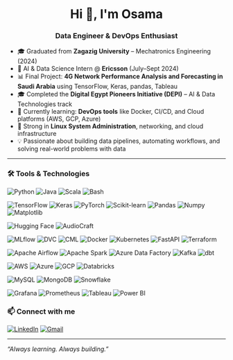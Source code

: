 <h1 align="center">Hi 👋, I'm Osama</h1>
<h3 align="center">Data Engineer & DevOps Enthusiast</h3>

- 🎓 Graduated from **Zagazig University** – Mechatronics Engineering (2024)  
- 🚀 AI & Data Science Intern @ **Ericsson** (July–Sept 2024)  
- 📊 Final Project: **4G Network Performance Analysis and Forecasting in Saudi Arabia** using TensorFlow, Keras, pandas, Tableau  
- 🎓 Completed the **Digital Egypt Pioneers Initiative (DEPI)** – AI & Data Technologies track  
- 🔧 Currently learning: **DevOps tools** like Docker, CI/CD, and Cloud platforms (AWS, GCP, Azure)  
- 🐧 Strong in **Linux System Administration**, networking, and cloud infrastructure  
- 💡 Passionate about building data pipelines, automating workflows, and solving real-world problems with data  

---

### 🛠️ Tools & Technologies

<!-- Programming Languages -->
![Python](https://img.shields.io/badge/Python-3670A0?style=for-the-badge&logo=python&logoColor=white)
![Java](https://img.shields.io/badge/Java-ED8B00?style=for-the-badge&logo=java&logoColor=white)
![Scala](https://img.shields.io/badge/Scala-DC322F?style=for-the-badge&logo=scala&logoColor=white)
![Bash](https://img.shields.io/badge/Bash-121011?style=for-the-badge&logo=gnubash&logoColor=white)

<!-- Machine Learning & Deep Learning -->
![TensorFlow](https://img.shields.io/badge/TensorFlow-FF6F00?style=for-the-badge&logo=tensorflow&logoColor=white)
![Keras](https://img.shields.io/badge/Keras-D00000?style=for-the-badge&logo=keras&logoColor=white)
![PyTorch](https://img.shields.io/badge/PyTorch-EE4C2C?style=for-the-badge&logo=pytorch&logoColor=white)
![Scikit-learn](https://img.shields.io/badge/scikit--learn-F7931E?style=for-the-badge&logo=scikit-learn&logoColor=white)
![Pandas](https://img.shields.io/badge/Pandas-150458?style=for-the-badge&logo=pandas&logoColor=white)
![Numpy](https://img.shields.io/badge/Numpy-013243?style=for-the-badge&logo=numpy&logoColor=white)
![Matplotlib](https://img.shields.io/badge/Matplotlib-11557C?style=for-the-badge&logo=matplotlib&logoColor=white)

<!-- Generative AI & LLMs -->
![Hugging Face](https://img.shields.io/badge/HuggingFace-FFD21F?style=for-the-badge&logo=huggingface&logoColor=black)
![AudioCraft](https://img.shields.io/badge/AudioCraft-8A2BE2?style=for-the-badge&logo=meta&logoColor=white)

<!-- MLOps & CI/CD -->
![MLflow](https://img.shields.io/badge/MLflow-0194E2?style=for-the-badge&logo=mlflow&logoColor=white)
![DVC](https://img.shields.io/badge/DVC-945DD6?style=for-the-badge&logo=dvc&logoColor=white)
![CML](https://img.shields.io/badge/CML-F9A03C?style=for-the-badge&logo=git&logoColor=white)
![Docker](https://img.shields.io/badge/Docker-2496ED?style=for-the-badge&logo=docker&logoColor=white)
![Kubernetes](https://img.shields.io/badge/Kubernetes-326CE5?style=for-the-badge&logo=kubernetes&logoColor=white)
![FastAPI](https://img.shields.io/badge/FastAPI-009688?style=for-the-badge&logo=fastapi&logoColor=white)
![Terraform](https://img.shields.io/badge/Terraform-7B42BC?style=for-the-badge&logo=terraform&logoColor=white)

<!-- Data Engineering -->
![Apache Airflow](https://img.shields.io/badge/Airflow-017CEE?style=for-the-badge&logo=apacheairflow&logoColor=white)
![Apache Spark](https://img.shields.io/badge/Spark-E25A1C?style=for-the-badge&logo=apachespark&logoColor=white)
![Azure Data Factory](https://img.shields.io/badge/Azure%20Data%20Factory-0078D4?style=for-the-badge&logo=microsoftazure&logoColor=white)
![Kafka](https://img.shields.io/badge/Kafka-231F20?style=for-the-badge&logo=apachekafka&logoColor=white)
![dbt](https://img.shields.io/badge/dbt-FC6D26?style=for-the-badge&logo=dbt&logoColor=white)

<!-- Cloud Platforms -->
![AWS](https://img.shields.io/badge/AWS-FF9900?style=for-the-badge&logo=amazonaws&logoColor=white)
![Azure](https://img.shields.io/badge/Azure-0078D4?style=for-the-badge&logo=microsoftazure&logoColor=white)
![GCP](https://img.shields.io/badge/GCP-4285F4?style=for-the-badge&logo=googlecloud&logoColor=white)
![Databricks](https://img.shields.io/badge/Databricks-E87722?style=for-the-badge&logo=databricks&logoColor=white)

<!-- Databases & Storage -->
![MySQL](https://img.shields.io/badge/MySQL-005C84?style=for-the-badge&logo=mysql&logoColor=white)
![MongoDB](https://img.shields.io/badge/MongoDB-47A248?style=for-the-badge&logo=mongodb&logoColor=white)
![Snowflake](https://img.shields.io/badge/Snowflake-56B9EB?style=for-the-badge&logo=snowflake&logoColor=white)

<!-- Monitoring & Visualization -->
![Grafana](https://img.shields.io/badge/Grafana-F46800?style=for-the-badge&logo=grafana&logoColor=white)
![Prometheus](https://img.shields.io/badge/Prometheus-E6522C?style=for-the-badge&logo=prometheus&logoColor=white)
![Tableau](https://img.shields.io/badge/Tableau-E97627?style=for-the-badge&logo=tableau&logoColor=white)
![Power BI](https://img.shields.io/badge/Power%20BI-F2C811?style=for-the-badge&logo=powerbi&logoColor=black)






### 📫 Connect with me
[![LinkedIn](https://img.shields.io/badge/LinkedIn-blue?style=for-the-badge&logo=linkedin&logoColor=white)]([https://www.linkedin.com/in/osamashalan/](http://www.linkedin.com/in/osama-shalan-65466023b))
[![Gmail](https://img.shields.io/badge/Email-D14836?style=for-the-badge&logo=gmail&logoColor=white)](mailto:[osamashalan3@gmail.com])

---

_“Always learning. Always building.”_
